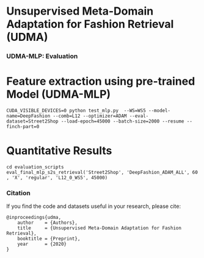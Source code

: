# Unsupervised Meta-Domain Adaptation for Fashion Retrieval (UDMA)

### UDMA-MLP: Evaluation

# Feature extraction using pre-trained Model (UDMA-MLP)
    CUDA_VISIBLE_DEVICES=0 python test_mlp.py  --WS=WS5 --model-name=DeepFashion --comb=L12 --optimizer=ADAM --eval-dataset=Street2Shop --load-epoch=45000 --batch-size=2000 --resume --finch-part=0

# Quantitative Results
    cd evaluation_scripts
    eval_final_mlp_s2s_retrieval('Street2Shop', 'DeepFashion_ADAM_ALL', 60 , 'X', 'regular', 'L12_0_WS5', 45000)

### Citation

If you find the code and datasets useful in your research, please cite:
    
    @inproceedings{udma,
        author    = {Authors}, 
        title     = {Unsupervised Meta-Domain Adaptation for Fashion Retrieval}, 
        booktitle = {Preprint},
        year      = {2020}
    }
